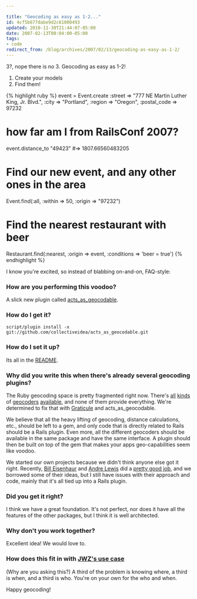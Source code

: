 ```yaml
---

title: "Geocoding as easy as 1-2..."
id: 4cf5b677dabe9d2c61000493
updated: 2010-11-30T21:44:07-05:00
date: 2007-02-13T00:04:00-05:00
tags:
- code
redirect_from: /blog/archives/2007/02/13/geocoding-as-easy-as-1-2/
---
```


3?, nope there is no 3. Geocoding as easy as 1-2!

1.  Create your models
2.  Find them!

{% highlight ruby %}
event = Event.create :street => "777 NE Martin Luther King, Jr. Blvd.",
  :city => "Portland", :region => "Oregon", :postal_code => 97232

# how far am I from RailsConf 2007?
event.distance_to "49423" #=> 1807.66560483205

# Find our new event, and any other ones in the area
Event.find(:all, :within => 50, :origin => "97232")

# Find the nearest restaurant with beer
Restaurant.find(:nearest, :origin => event, :conditions => 'beer = true')
{% endhighlight %}

I know you're excited, so instead of blabbing on-and-on, FAQ-style:

### How are you performing this voodoo?

A slick new plugin called [acts\_as\_geocodable](http://github.com/collectiveidea/acts_as_geocodable).

### How do I get it?

    script/plugin install -x git://github.com/collectiveidea/acts_as_geocodable.git

### How do I set it up?

Its all in the [README](http://github.com/collectiveidea/acts_as_geocodable/tree/master/README).

### Why did you write this when there's already several geocoding plugins?

The Ruby geocoding space is pretty fragmented right now. There's [all](http://rubyforge.org/projects/geocoder/) [kinds](http://rubyforge.org/projects/actsasmappable/) of [geocoders](http://rubyforge.org/projects/geokit/) [available](http://plugins.mosaicglobe.org/svn/trunk/acts_as_geocode/), and none of them provide everything. We're determined to fix that with [Graticule](http://rubyforge.org/projects/graticule/) and acts\_as\_geocodable.

We believe that all the heavy lifting of geocoding, distance calculations, etc., should be left to a gem, and only code that is directly related to Rails should be a Rails plugin. Even more, all the different geocoders should be available in the same package and have the same interface. A plugin should then be built on top of the gem that makes your apps geo-capabilities seem like voodoo.

We started our own projects because we didn't think anyone else got it right. Recently, [Bill Eisenhaur](http://blog.billeisenhauer.com/) and [Andre Lewis](http://earthcode.com/) did a [pretty good job](http://rubyforge.org/projects/geokit/), and we borrowed some of their ideas, but I still have issues with their approach and code, mainly that it's all tied up into a Rails plugin.

### Did you get it right?

I think we have a great foundation. It's not perfect, nor does it have all the features of the other packages, but I think it is well architected.

### Why don't you work together?

Excellent idea! We would love to.

### How does this fit in with [JWZ's use case](http://www.jwz.org/doc/groupware.html?)

(Why are you asking this?) A third of the problem is knowing where, a third is when, and a third is who. You're on your own for the who and when.

Happy geocoding!
